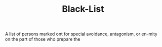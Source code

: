 ---
title: Black-List
permalink: "/definitions/black-list.html"
body: A list of persons marked ont for special avoidance, antagonism, or en-mity on
  the part of those who prepare the
published_at: '2018-07-07'
layout: post
---